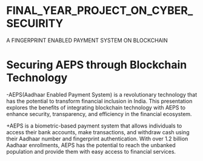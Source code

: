 # FINAL_YEAR_PROJECT_ON_CYBER_SECUIRITY
A FINGERPRINT ENABLED PAYMENT SYSTEM ON BLOCKCHAIN
# Securing AEPS through Blockchain Technology

-AEPS(Aadhaar Enabled Payment System) is a revolutionary technology that 
has the potential to transform financial inclusion in India. This presentation 
explores the benefits of integrating blockchain technology with AEPS to 
enhance security, transparency, and efficiency in the financial ecosystem.

+AEPS is a biometric-based payment system that allows individuals to access 
their bank accounts, make transactions, and withdraw cash using their 
Aadhaar number and fingerprint authentication. With over 1.2 billion Aadhaar 
enrollments, AEPS has the potential to reach the unbanked population and 
provide them with easy access to financial services.